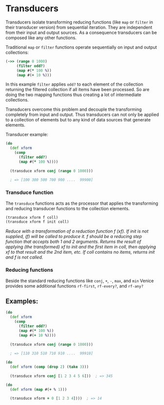 # Transducers

Transducers isolate transforming reducing functions (like `map` or `filter` in their transducer version) from sequential iteration. They are independent from their input and output sources. As a consequence transducers can be composed like any other functions.

Traditional `map` or `filter` functions operate sequentially on input and output collections:

```clojure
(->> (range 0 1000)
     (filter odd?)      
     (map #(* 100 %))
     (map #(+ 10 %)))
```

In this example `filter` applies `odd?` to each element of the collection returning the filtered collection if all items have been processed. So are doing the two mapping functions thus creating a lot of intermediate collections.

Transducers overcome this problem and decouple the transforming completely from input and output. Thus transducers can not only be applied to a collection of elements but to any kind of data sources that generate elements.

Transducer example:

```clojure
(do
  (def xform
    (comp
      (filter odd?)
      (map #(* 100 %))))
    
  (transduce xform conj (range 0 1000)))  
  
  ; => [100 300 500 700 900 ....  99900]
```


### Transduce function

The `transduce` functions acts as the processor that applies the transforming and reducing transducer functions to the collection elements.

```clojure
(transduce xform f coll)
(transduce xform f init coll)
```
_Reduce with a transformation of a reduction function f (xf). If init is not supplied, (f) will be called to
produce it. f should be a reducing step function that accepts both 1 and 2 arguments. Returns the result of
applying (the transformed) xf to init and the first item in coll, then applying xf to that result and the 2nd
item, etc. If coll contains no items, returns init and f is not called._


### Reducing functions

Beside the standard reducing functions like `conj`, `+`, `-`, `max`, and `min` Venice provides some additional functions `rf-first`, `rf-every?`,  and `rf-any?`


## Examples:

```clojure
(do
  (def xform
    (comp
      (filter odd?)
      (map #(* 100 %))
      (map #(+ 10 %))))
    
  (transduce xform conj (range 0 1000)))  
  
  ; => [110 310 510 710 910 ....  99910]
```

```clojure
(do
  (def xform (comp (drop 2) (take 3)))
  
  (transduce xform conj [1 2 3 4 5 6]))  ; => 345
```

```clojure
(do
  (def xform (map #(+ % 1)))
  
  (transduce xform + 0 [1 2 3 4])))  ; => 14
```
